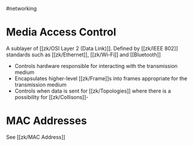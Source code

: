 #networking
# Media Access Control
A sublayer of [[zk/OSI Layer 2 (Data Link)]].
Defined by [[zk/IEEE 802]] standards such as [[zk/Ethernet]], [[zk/Wi-Fi]] and [[Bluetooth]]

- Controls hardware responsible for interacting with the transmission medium
- Encapsulates higher-level [[zk/Frame]]s into frames appropriate for the transmission medium
- Controls when data is sent for [[zk/Topologies]] where there is a possibility for [[zk/Collisons]]-

# MAC Addresses
See [[zk/MAC Address]]